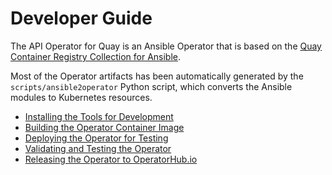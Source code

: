 # Developer Guide

The API Operator for Quay is an Ansible Operator that is based on the [Quay Container Registry Collection for Ansible](https://github.com/redhat-cop/quay_configuration).

Most of the Operator artifacts has been automatically generated by the `scripts/ansible2operator` Python script, which converts the Ansible modules to Kubernetes resources.

* [Installing the Tools for Development](tools.md)
* [Building the Operator Container Image](building.md)
* [Deploying the Operator for Testing](deploying.md)
* [Validating and Testing the Operator](testing.md)
* [Releasing the Operator to OperatorHub.io](releasing.md)

